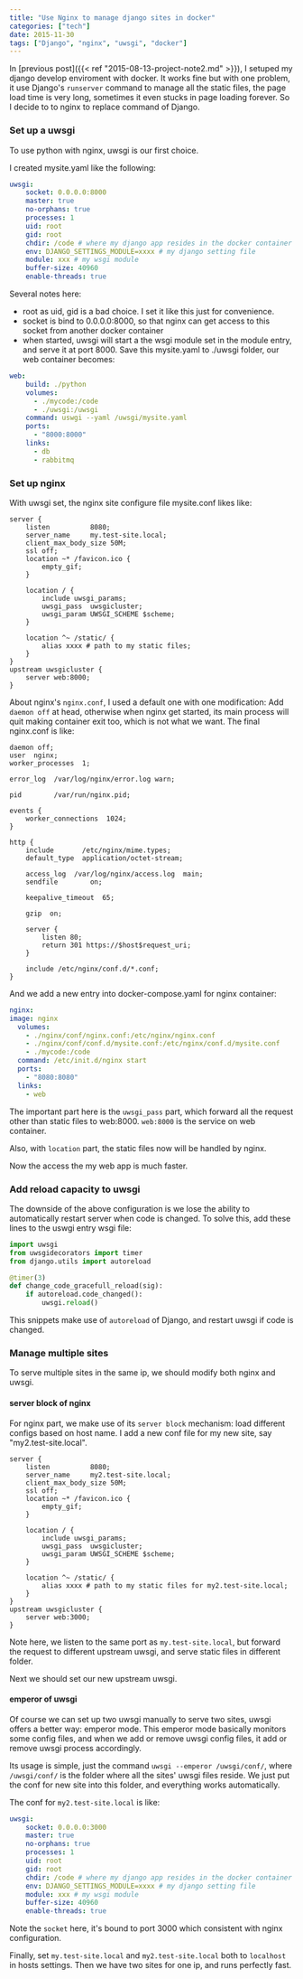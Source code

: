 ```yaml
---
title: "Use Nginx to manage django sites in docker"
categories: ["tech"]
date: 2015-11-30
tags: ["Django", "nginx", "uwsgi", "docker"]
---
```

In [previous post]({{< ref "2015-08-13-project-note2.md" >}}), I setuped my django develop enviroment with docker. It works fine but with one problem, it use Django's `runserver` command to manage all the static files, the page load time is very long, sometimes it even stucks in page loading forever. So I decide to to nginx to replace command of Django.

### Set up a uwsgi
To use python with nginx, uwsgi is our first choice.

I created mysite.yaml like the following:
```yaml
uwsgi:
	socket: 0.0.0.0:8000
	master: true
	no-orphans: true
	processes: 1
	uid: root
	gid: root
	chdir: /code # where my django app resides in the docker container
	env: DJANGO_SETTINGS_MODULE=xxxx # my django setting file
	module: xxx # my wsgi module
	buffer-size: 40960
	enable-threads: true
```
Several notes here:
- root as uid, gid is a bad choice. I set it like this just for convenience.
- socket is bind to 0.0.0.0:8000, so that nginx can get access to this socket from another docker container
- when started, uwsgi will start a the wsgi module set in the module entry, and serve it at port 8000.
Save this mysite.yaml to ./uwsgi folder, our web container becomes:
```yaml
web:
	build: ./python
	volumes:
	  - ./mycode:/code
	  - ./uwsgi:/uwsgi
	command: uswgi --yaml /uwsgi/mysite.yaml
	ports:
	  - "8000:8000"
	links:
	  - db
	  - rabbitmq
```

### Set up nginx
With uwsgi set, the nginx site configure file mysite.conf likes like:
```nginx
server {
	listen          8080;
	server_name     my.test-site.local;
	client_max_body_size 50M;
	ssl off;
	location ~* /favicon.ico {
		empty_gif;
	}

	location / {
		include uwsgi_params;
		uwsgi_pass  uwsgicluster;
		uwsgi_param UWSGI_SCHEME $scheme;
	}

	location ^~ /static/ {
		alias xxxx # path to my static files;
	}
}
upstream uwsgicluster {
	server web:8000;
}
```
About nginx's `nginx.conf`, I used a default one with one modification: Add `daemon off` at head, otherwise when nginx get started, its main process will quit making container exit too, which is not what we want.
The final nginx.conf is like:
```nginx
daemon off;
user  nginx;
worker_processes  1;

error_log  /var/log/nginx/error.log warn;

pid        /var/run/nginx.pid;

events {
	worker_connections  1024;
}
	
http {
	include       /etc/nginx/mime.types;
	default_type  application/octet-stream;

	access_log  /var/log/nginx/access.log  main;
	sendfile        on;
	
	keepalive_timeout  65;
	
	gzip  on;

	server {
		listen 80;
		return 301 https://$host$request_uri;
	}

	include /etc/nginx/conf.d/*.conf;
}
```

And we add a new entry into docker-compose.yaml for nginx container:
```yaml
nginx:
image: nginx
  volumes:
    - ./nginx/conf/nginx.conf:/etc/nginx/nginx.conf
    - ./nginx/conf/conf.d/mysite.conf:/etc/nginx/conf.d/mysite.conf
    - ./mycode:/code
  command: /etc/init.d/nginx start
  ports:
    - "8080:8080"
  links:
    - web
```
The important part here is the `uwsgi_pass` part, which forward all the request other than static files to web:8000. `web:8000` is the service on web container.

Also, with `location` part, the static files now will be handled by nginx.

Now the access the my web app is much faster.

### Add reload capacity to uwsgi
The downside of the above configuration is we lose the ability to automatically restart server when code is changed. To solve this, add these lines to the uswgi entry wsgi file:
```python
import uwsgi
from uwsgidecorators import timer
from django.utils import autoreload

@timer(3)
def change_code_gracefull_reload(sig):
	if autoreload.code_changed():
		uwsgi.reload()
```
This snippets make use of `autoreload` of Django, and restart uwsgi if code is changed.

### Manage multiple sites
To serve multiple sites in the same ip, we should modify both nginx and uwsgi.

#### server block of nginx
For nginx part, we make use of its `server block` mechanism: load different configs based on host name. I add a new conf file for my new site, say "my2.test-site.local".
```nginx
server {
	listen          8080;
	server_name     my2.test-site.local;
	client_max_body_size 50M;
	ssl off;
	location ~* /favicon.ico {
		empty_gif;
	}

	location / {
		include uwsgi_params;
		uwsgi_pass  uwsgicluster;
		uwsgi_param UWSGI_SCHEME $scheme;
	}

	location ^~ /static/ {
		alias xxxx # path to my static files for my2.test-site.local;
	}
}
upstream uwsgicluster {
	server web:3000;
}
```
Note here, we listen to the same port as `my.test-site.local`, but forward the request to different upstream uwsgi, and serve static files in different folder.

Next we should set our new upstream uwsgi.

#### emperor of uwsgi
Of course we can set up two uwsgi manually to serve two sites, uwsgi offers a better way: emperor mode. This emperor mode basically monitors some config files, and when we add or remove uwsgi config files, it add or remove uwsgi process accordingly.

Its usage is simple, just the command `uwsgi --emperor /uwsgi/conf/`, where `/uwsgi/conf/` is the folder where all the sites' uwsgi files reside. We just put the conf for new site into this folder, and everything works automatically.

The conf for `my2.test-site.local` is like:
```yaml
uwsgi:
	socket: 0.0.0.0:3000
	master: true
	no-orphans: true
	processes: 1
	uid: root
	gid: root
	chdir: /code # where my django app resides in the docker container
	env: DJANGO_SETTINGS_MODULE=xxxx # my django setting file
	module: xxx # my wsgi module
	buffer-size: 40960
	enable-threads: true
```
Note the `socket` here, it's bound to port 3000 which consistent with nginx configuration.

Finally, set `my.test-site.local` and `my2.test-site.local` both to `localhost` in hosts settings. Then we have two sites for one ip, and runs perfectly fast.

